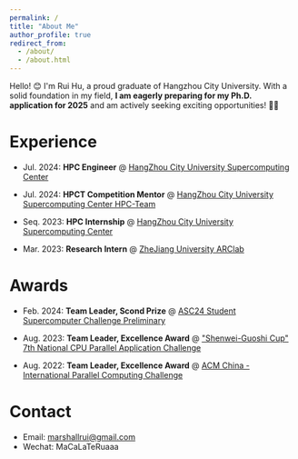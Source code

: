 ```yaml
---
permalink: /
title: "About Me"
author_profile: true
redirect_from: 
  - /about/
  - /about.html
---
```


Hello! 😊 I'm Rui Hu, a proud graduate of Hangzhou City University. With a solid foundation in my field, **I am eagerly preparing for my Ph.D. application for 2025** and am actively seeking exciting opportunities! 🌟🔬

Experience
======
  - Jul. 2024: **HPC Engineer** @ [HangZhou City University Supercomputing Center](http://www.hzcu.edu.cn/index.html)

  - Jul. 2024: **HPCT Competition Mentor** @ [HangZhou City University Supercomputing Center HPC-Team](https://github.com/HZCU-HPCT/)
  
  - Seq. 2023: **HPC Internship** @ [HangZhou City University Supercomputing Center](http://www.hzcu.edu.cn/index.html)

  - Mar. 2023: **Research Intern** @ [ZheJiang University ARClab](http://arc.zju.edu.cn/main.htm)

Awards
======

  - Feb. 2024: **Team Leader, Scond Prize** @ [ASC24 Student Supercomputer Challenge Preliminary](http://www.asc-events.net/StudentChallenge/index.html)
  
  - Aug. 2023: **Team Leader, Excellence Award** @ ["Shenwei-Guoshi Cup" 7th National CPU Parallel Application Challenge](http://www.paratera-edu.org.cn/resource/index)
  
  - Aug. 2022: **Team Leader, Excellence Award** @ [ACM China - International Parallel Computing Challenge](http://www.paratera-edu.org.cn/resource/index)

Contact
======
  - Email: marshallrui@gmail.com
  - Wechat: MaCaLaTeRuaaa